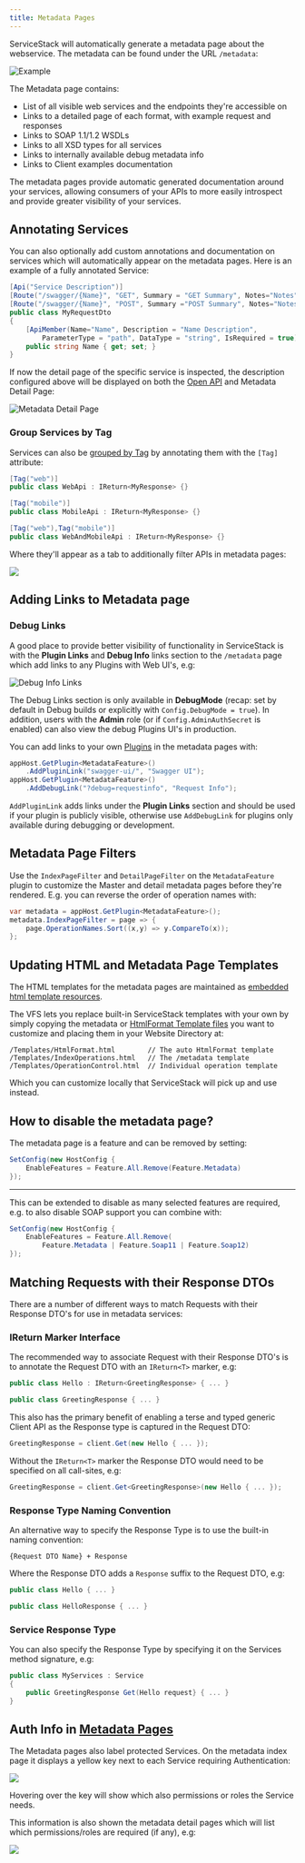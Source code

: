 ```yaml
---
title: Metadata Pages
---
```


ServiceStack will automatically generate a metadata page about the webservice. The metadata can be found under the URL `/metadata`:

![Example](https://raw.githubusercontent.com/ServiceStack/Assets/master/img/wikis/metadata-chat.png)

The Metadata page contains:

  - List of all visible web services and the endpoints they're accessible on
  - Links to a detailed page of each format, with example request and responses
  - Links to SOAP 1.1/1.2 WSDLs
  - Links to all XSD types for all services
  - Links to internally available debug metadata info
  - Links to Client examples documentation

The metadata pages provide automatic generated documentation around your services, allowing consumers of your APIs to more easily introspect and provide greater visibility of your services. 

## Annotating Services

You can also optionally add custom annotations and documentation on services which will automatically appear on the metadata pages. Here is an example of a fully annotated Service:

```csharp
[Api("Service Description")]
[Route("/swagger/{Name}", "GET", Summary = "GET Summary", Notes="Notes")]
[Route("/swagger/{Name}", "POST", Summary ="POST Summary", Notes="Notes")]
public class MyRequestDto
{
    [ApiMember(Name="Name", Description = "Name Description", 
        ParameterType = "path", DataType = "string", IsRequired = true)]
    public string Name { get; set; }
}
```

If now the detail page of the specific service is inspected, the description configured above will be displayed on both the [Open API](/openapi) and Metadata Detail Page:

![Metadata Detail Page](https://raw.githubusercontent.com/ServiceStack/Assets/master/img/release-notes/metadata-swagger-api.png)

### Group Services by Tag

Services can also be [grouped by Tag](/api-design#group-services-by-tag) by annotating them with the `[Tag]` attribute:

```csharp
[Tag("web")]
public class WebApi : IReturn<MyResponse> {}

[Tag("mobile")]
public class MobileApi : IReturn<MyResponse> {}

[Tag("web"),Tag("mobile")]
public class WebAndMobileApi : IReturn<MyResponse> {}
```

Where they'll appear as a tab to additionally filter APIs in metadata pages:

![](https://raw.githubusercontent.com/ServiceStack/docs/master/docs/images/metadata/tag-groups.png)


## Adding Links to Metadata page

### Debug Links

A good place to provide better visibility of functionality in ServiceStack is with the **Plugin Links** and **Debug Info** links section to the `/metadata` page which add links to any Plugins with Web UI's, e.g:

![Debug Info Links](https://raw.githubusercontent.com/ServiceStack/Assets/master/img/release-notes/debug-links.png)

The Debug Links section is only available in **DebugMode** (recap: set by default in Debug builds or explicitly with `Config.DebugMode = true`). In addition, users with the **Admin** role (or if `Config.AdminAuthSecret` is enabled) can also view the debug Plugins UI's in production.

You can add links to your own [Plugins](/plugins) in the metadata pages with:

```csharp
appHost.GetPlugin<MetadataFeature>()
    .AddPluginLink("swagger-ui/", "Swagger UI");
appHost.GetPlugin<MetadataFeature>()
    .AddDebugLink("?debug=requestinfo", "Request Info");
```

`AddPluginLink` adds links under the **Plugin Links** section and should be used if your plugin is publicly visible, otherwise use `AddDebugLink` for plugins only available during debugging or development.

## Metadata Page Filters 

Use the `IndexPageFilter` and `DetailPageFilter` on the `MetadataFeature` plugin to customize the Master and detail metadata pages before they're rendered. E.g. you can reverse the order of operation names with:

```csharp
var metadata = appHost.GetPlugin<MetadataFeature>();
metadata.IndexPageFilter = page => {
    page.OperationNames.Sort((x,y) => y.CompareTo(x));
};
```

## Updating HTML and Metadata Page Templates

The HTML templates for the metadata pages are maintained as [embedded html template resources](https://github.com/ServiceStack/ServiceStack/tree/master/src/ServiceStack/Templates). 

The VFS lets you replace built-in ServiceStack templates with your own by simply copying the metadata or [HtmlFormat Template files](http://bit.ly/164YbrQ) you want to customize and placing them in your Website Directory at:

```
/Templates/HtmlFormat.html        // The auto HtmlFormat template
/Templates/IndexOperations.html   // The /metadata template
/Templates/OperationControl.html  // Individual operation template
```

Which you can customize locally that ServiceStack will pick up and use instead.

## How to disable the metadata page?

The metadata page is a feature and can be removed by setting:
```csharp
SetConfig(new HostConfig { 
    EnableFeatures = Feature.All.Remove(Feature.Metadata)
});
```

***

This can be extended to disable as many selected features are required, e.g. to also disable SOAP support you can combine with:

```csharp
SetConfig(new HostConfig { 
    EnableFeatures = Feature.All.Remove(
        Feature.Metadata | Feature.Soap11 | Feature.Soap12)
});
```

## Matching Requests with their Response DTOs

There are a number of different ways to match Requests with their Response DTO's for use in metadata services:

### IReturn Marker Interface

The recommended way to associate Request with their Response DTO's is to annotate the Request DTO with an `IReturn<T>` marker, e.g:

```csharp
public class Hello : IReturn<GreetingResponse> { ... }

public class GreetingResponse { ... }
```

This also has the primary benefit of enabling a terse and typed generic Client API as the Response type is captured in the Request DTO:

```csharp
GreetingResponse = client.Get(new Hello { ... });
```

Without the `IReturn<T>` marker the Response DTO would need to be specified on all call-sites, e.g:

```csharp
GreetingResponse = client.Get<GreetingResponse>(new Hello { ... });
```

### Response Type Naming Convention

An alternative way to specify the Response Type is to use the built-in naming convention:

```
{Request DTO Name} + Response
```

Where the Response DTO adds a `Response` suffix to the Request DTO, e.g:

```csharp
public class Hello { ... }

public class HelloResponse { ... }
```

### Service Response Type

You can also specify the Response Type by specifying it on the Services method signature, e.g:

```csharp
public class MyServices : Service
{
    public GreetingResponse Get(Hello request} { ... }
}
``` 

## Auth Info in [Metadata Pages](/metadata-page)

The Metadata pages also label protected Services. On the metadata index page it displays a yellow key next to
each Service requiring Authentication:

![](https://raw.githubusercontent.com/ServiceStack/Assets/master/img/release-notes/metadata-auth-summary.png)

Hovering over the key will show which also permissions or roles the Service needs.

This information is also shown the metadata detail pages which will list which permissions/roles are required (if any), e.g:

![](https://raw.githubusercontent.com/ServiceStack/Assets/master/img/release-notes/metadata-auth.png)
